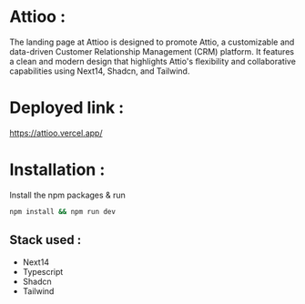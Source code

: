 # Attioo : 
The landing page at Attioo is designed to promote Attio, a customizable and data-driven Customer Relationship Management (CRM) platform. It features a clean and modern design that highlights Attio's flexibility and collaborative capabilities using Next14, Shadcn, and Tailwind.

# Deployed link : 
https://attioo.vercel.app/

# Installation : 
Install the npm packages & run
```bash
npm install && npm run dev
```

## Stack used : 
- Next14
- Typescript
- Shadcn
- Tailwind


